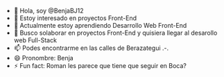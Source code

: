 - 👋 Hola, soy @BenjaBJ12
- 👀 Estoy interesado en proyectos Front-End
- 🌱 Actualmente estoy aprendiendo Desarrollo Web Front-End
- 💞️ Busco solaborar en proyectos Front-End y quisiera llegar al desarollo web Full-Stack
- 📫 Podes encontrarme en las calles de Berazategui .-.
- 😄 Pronombre: Benja
- ⚡ Fun fact: Roman les parece que tiene que seguir en Boca?

<!---
BenjaBJ12/BenjaBJ12 is a ✨ special ✨ repository because its `README.md` (this file) appears on your GitHub profile.
You can click the Preview link to take a look at your changes.
--->
